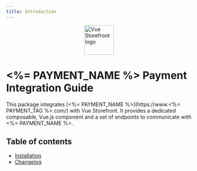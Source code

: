 ```yaml
---
title: Introduction
---
```


<img
  src="https://user-images.githubusercontent.com/1626923/137092657-fb398d20-b592-4661-a1f9-4135db0b61d5.png"
  alt="Vue Storefront logo"
  height="80px"
  style="display: block; margin-left: auto; margin-right: auto;"
/>

# <%= PAYMENT_NAME %> Payment Integration Guide

This package integrates [<%= PAYMENT_NAME %>](https://www.<%= PAYMENT_TAG %>.com/) with Vue Storefront. It provides a dedicated composable, Vue.js component and a set of endpoints to communicate with <%= PAYMENT_NAME %>.

## Table of contents

- [Installation](./guide/installation.html)
- [Changelog](./reference/changelog.html)
